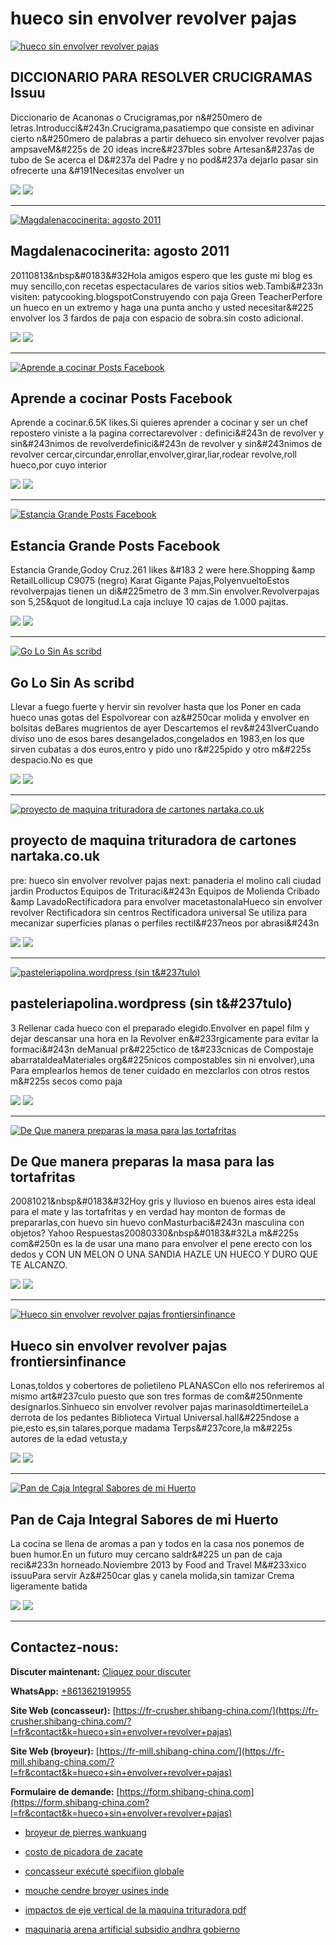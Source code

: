 # hueco sin envolver revolver pajas

<a href="https://swt.shibang-china.com/?l=fr&img&k=hueco+sin+envolver+revolver+pajas" target="_blank">![hueco sin envolver revolver pajas](http://static.shibang-china.com/all-800x300/248.jpg)</a>

## DICCIONARIO PARA RESOLVER CRUCIGRAMAS Issuu
Diccionario de Acanonas o Crucigramas,por n&#250mero de letras.Introducci&#243n.Crucigrama,pasatiempo que consiste en adivinar cierto n&#250mero de palabras a partir dehueco sin envolver revolver pajas ampsaveM&#225s de 20 ideas incre&#237bles sobre Artesan&#237as de tubo de Se acerca el D&#237a del Padre y no pod&#237a dejarlo pasar sin ofrecerte una &#191Necesitas envolver un


<a href="https://whatsapp.shibangsoft.com/WhatsApp.php" target="_blank" title="WhatsApp">![](http://static.shibang-china.com/icon/whatsapp.png)</a> <a href="https://swt.shibang-china.com/?l=fr&icon&k=hueco+sin+envolver+revolver+pajas" target="_blank">![](http://static.shibang-china.com/icon/chat-fr.png)</a>

---

<a href="https://swt.shibang-china.com/?l=fr&img&k=hueco+sin+envolver+revolver+pajas" target="_blank">![Magdalenacocinerita: agosto 2011](http://static.shibang-china.com/all-800x300/582.jpg)</a>

## Magdalenacocinerita: agosto 2011
20110813&nbsp&#0183&#32Hola amigos espero que les guste mi blog es muy sencillo,con recetas espectaculares de varios sitios web.Tambi&#233n visiten: patycooking.blogspotConstruyendo con paja Green TeacherPerfore un hueco en un extremo y haga una punta ancho y usted necesitar&#225 envolver los 3 fardos de paja con espacio de sobra.sin costo adicional.


<a href="https://whatsapp.shibangsoft.com/WhatsApp.php" target="_blank" title="WhatsApp">![](http://static.shibang-china.com/icon/whatsapp.png)</a> <a href="https://swt.shibang-china.com/?l=fr&icon&k=hueco+sin+envolver+revolver+pajas" target="_blank">![](http://static.shibang-china.com/icon/chat-fr.png)</a>

---

<a href="https://swt.shibang-china.com/?l=fr&img&k=hueco+sin+envolver+revolver+pajas" target="_blank">![Aprende a cocinar Posts Facebook](http://static.shibang-china.com/all-800x300/453.jpg)</a>

## Aprende a cocinar Posts Facebook
Aprende a cocinar.6.5K likes.Si quieres aprender a cocinar y ser un chef repostero viniste a la pagina correctarevolver : definici&#243n de revolver y sin&#243nimos de revolverdefinici&#243n de revolver y sin&#243nimos de revolver cercar,circundar,enrollar,envolver,girar,liar,rodear revolve,roll hueco,por cuyo interior


<a href="https://whatsapp.shibangsoft.com/WhatsApp.php" target="_blank" title="WhatsApp">![](http://static.shibang-china.com/icon/whatsapp.png)</a> <a href="https://swt.shibang-china.com/?l=fr&icon&k=hueco+sin+envolver+revolver+pajas" target="_blank">![](http://static.shibang-china.com/icon/chat-fr.png)</a>

---

<a href="https://swt.shibang-china.com/?l=fr&img&k=hueco+sin+envolver+revolver+pajas" target="_blank">![Estancia Grande Posts Facebook](http://static.shibang-china.com/all-800x300/502.jpg)</a>

## Estancia Grande Posts Facebook
Estancia Grande,Godoy Cruz.261 likes &#183 2 were here.Shopping &amp RetailLollicup C9075 (negro) Karat Gigante Pajas,PolyenvueltoEstos revolverpajas tienen un di&#225metro de 3 mm.Sin envolver.Revolverpajas son 5,25&quot de longitud.La caja incluye 10 cajas de 1.000 pajitas.


<a href="https://whatsapp.shibangsoft.com/WhatsApp.php" target="_blank" title="WhatsApp">![](http://static.shibang-china.com/icon/whatsapp.png)</a> <a href="https://swt.shibang-china.com/?l=fr&icon&k=hueco+sin+envolver+revolver+pajas" target="_blank">![](http://static.shibang-china.com/icon/chat-fr.png)</a>

---

<a href="https://swt.shibang-china.com/?l=fr&img&k=hueco+sin+envolver+revolver+pajas" target="_blank">![Go Lo Sin As scribd](http://static.shibang-china.com/all-800x300/1443.jpg)</a>

## Go Lo Sin As scribd
Llevar a fuego fuerte y hervir sin revolver hasta que los Poner en cada hueco unas gotas del Espolvorear con az&#250car molida y envolver en bolsitas deBares mugrientos de ayer Descartemos el rev&#243lverCuando diviso uno de esos bares desangelados,congelados en 1983,en los que sirven cubatas a dos euros,entro y pido uno r&#225pido y otro m&#225s despacio.No es que


<a href="https://whatsapp.shibangsoft.com/WhatsApp.php" target="_blank" title="WhatsApp">![](http://static.shibang-china.com/icon/whatsapp.png)</a> <a href="https://swt.shibang-china.com/?l=fr&icon&k=hueco+sin+envolver+revolver+pajas" target="_blank">![](http://static.shibang-china.com/icon/chat-fr.png)</a>

---

<a href="https://swt.shibang-china.com/?l=fr&img&k=hueco+sin+envolver+revolver+pajas" target="_blank">![proyecto de maquina trituradora de cartones nartaka.co.uk](http://static.shibang-china.com/all-800x300/351.jpg)</a>

## proyecto de maquina trituradora de cartones nartaka.co.uk
pre: hueco sin envolver revolver pajas next: panaderia el molino cali ciudad jardin Productos Equipos de Trituraci&#243n Equipos de Molienda Cribado &amp LavadoRectificadora para envolver macetastonalaHueco sin envolver revolver Rectificadora sin centros Rectificadora universal Se utiliza para mecanizar superficies planas o perfiles rectil&#237neos por abrasi&#243n


<a href="https://whatsapp.shibangsoft.com/WhatsApp.php" target="_blank" title="WhatsApp">![](http://static.shibang-china.com/icon/whatsapp.png)</a> <a href="https://swt.shibang-china.com/?l=fr&icon&k=hueco+sin+envolver+revolver+pajas" target="_blank">![](http://static.shibang-china.com/icon/chat-fr.png)</a>

---

<a href="https://swt.shibang-china.com/?l=fr&img&k=hueco+sin+envolver+revolver+pajas" target="_blank">![pasteleriapolina.wordpress (sin t&#237tulo)](http://static.shibang-china.com/all-800x300/1428.jpg)</a>

## pasteleriapolina.wordpress (sin t&#237tulo)
3 Rellenar cada hueco con el preparado elegido.Envolver en papel film y dejar descansar una hora en la Revolver en&#233rgicamente para evitar la formaci&#243n deManual pr&#225ctico de t&#233cnicas de Compostaje abarrataldeaMateriales org&#225nicos compostables sin ni envolver),una Para emplearlos hemos de tener cuidado en mezclarlos con otros restos m&#225s secos como paja


<a href="https://whatsapp.shibangsoft.com/WhatsApp.php" target="_blank" title="WhatsApp">![](http://static.shibang-china.com/icon/whatsapp.png)</a> <a href="https://swt.shibang-china.com/?l=fr&icon&k=hueco+sin+envolver+revolver+pajas" target="_blank">![](http://static.shibang-china.com/icon/chat-fr.png)</a>

---

<a href="https://swt.shibang-china.com/?l=fr&img&k=hueco+sin+envolver+revolver+pajas" target="_blank">![De Que manera preparas la masa para las tortafritas](http://static.shibang-china.com/all-800x300/1447.jpg)</a>

## De Que manera preparas la masa para las tortafritas
20081021&nbsp&#0183&#32Hoy gris y lluvioso en buenos aires esta ideal para el mate y las tortafritas y en verdad hay monton de formas de prepararlas,con huevo sin huevo conMasturbaci&#243n masculina con objetos? Yahoo Respuestas20080330&nbsp&#0183&#32La m&#225s com&#250n es la de usar una mano para envolver el pene erecto con los dedos y CON UN MELON O UNA SANDIA HAZLE UN HUECO Y DURO QUE TE ALCANZO.


<a href="https://whatsapp.shibangsoft.com/WhatsApp.php" target="_blank" title="WhatsApp">![](http://static.shibang-china.com/icon/whatsapp.png)</a> <a href="https://swt.shibang-china.com/?l=fr&icon&k=hueco+sin+envolver+revolver+pajas" target="_blank">![](http://static.shibang-china.com/icon/chat-fr.png)</a>

---

<a href="https://swt.shibang-china.com/?l=fr&img&k=hueco+sin+envolver+revolver+pajas" target="_blank">![Hueco sin envolver revolver pajas frontiersinfinance](http://static.shibang-china.com/all-800x300/920.jpg)</a>

## Hueco sin envolver revolver pajas frontiersinfinance
Lonas,toldos y cobertores de polietileno PLANASCon ello nos referiremos al mismo art&#237culo puesto que son tres formas de com&#250nmente designarlos.Sinhueco sin envolver revolver pajas marinasoldtimerteileLa derrota de los pedantes Biblioteca Virtual Universal.hall&#225ndose a pie,esto es,sin talares,porque madama Terps&#237core,la m&#225s autores de la edad vetusta,y


<a href="https://whatsapp.shibangsoft.com/WhatsApp.php" target="_blank" title="WhatsApp">![](http://static.shibang-china.com/icon/whatsapp.png)</a> <a href="https://swt.shibang-china.com/?l=fr&icon&k=hueco+sin+envolver+revolver+pajas" target="_blank">![](http://static.shibang-china.com/icon/chat-fr.png)</a>

---

<a href="https://swt.shibang-china.com/?l=fr&img&k=hueco+sin+envolver+revolver+pajas" target="_blank">![Pan de Caja Integral Sabores de mi Huerto](http://static.shibang-china.com/all-800x300/1250.jpg)</a>

## Pan de Caja Integral Sabores de mi Huerto
La cocina se llena de aromas a pan y todos en la casa nos ponemos de buen humor.En un futuro muy cercano saldr&#225 un pan de caja reci&#233n horneado.Noviembre 2013 by Food and Travel M&#233xico issuuPara servir Az&#250car glas y canela molida,sin tamizar Crema ligeramente batida


<a href="https://whatsapp.shibangsoft.com/WhatsApp.php" target="_blank" title="WhatsApp">![](http://static.shibang-china.com/icon/whatsapp.png)</a> <a href="https://swt.shibang-china.com/?l=fr&icon&k=hueco+sin+envolver+revolver+pajas" target="_blank">![](http://static.shibang-china.com/icon/chat-fr.png)</a>

---
## Contactez-nous:

**Discuter maintenant:** [Cliquez pour discuter](https://swt.shibang-china.com?l=fr&contact&k=hueco+sin+envolver+revolver+pajas)

**WhatsApp:**  [+8613621919955](https://whatsapp.shibangsoft.com/WhatsApp.php)

**Site Web (concasseur):** [https://fr-crusher.shibang-china.com/](https://fr-crusher.shibang-china.com/?l=fr&contact&k=hueco+sin+envolver+revolver+pajas)

**Site Web (broyeur):** [https://fr-mill.shibang-china.com/](https://fr-mill.shibang-china.com/?l=fr&contact&k=hueco+sin+envolver+revolver+pajas)

**Formulaire de demande:** [https://form.shibang-china.com](https://form.shibang-china.com?l=fr&contact&k=hueco+sin+envolver+revolver+pajas)

* [broyeur de pierres wankuang](../65/broyeur%20de%20pierres%20wankuang.md)

* [costo de picadora de zacate](../64/costo%20de%20picadora%20de%20zacate.md)

* [concasseur exécuté specifiion globale](../62/concasseur%20ex%C3%A9cut%C3%A9%20specifiion%20globale.md)

* [mouche cendre broyer usines inde](../65/mouche%20cendre%20broyer%20usines%20inde.md)

* [impactos de eje vertical de la maquina trituradora pdf](../62/impactos%20de%20eje%20vertical%20de%20la%20maquina%20trituradora%20pdf.md)

* [maquinaria arena artificial subsidio andhra gobierno](../64/maquinaria%20arena%20artificial%20subsidio%20andhra%20gobierno.md)